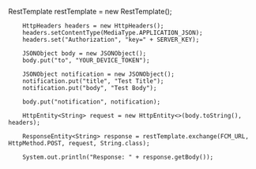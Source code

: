  RestTemplate restTemplate = new RestTemplate();

        HttpHeaders headers = new HttpHeaders();
        headers.setContentType(MediaType.APPLICATION_JSON);
        headers.set("Authorization", "key=" + SERVER_KEY);

        JSONObject body = new JSONObject();
        body.put("to", "YOUR_DEVICE_TOKEN");

        JSONObject notification = new JSONObject();
        notification.put("title", "Test Title");
        notification.put("body", "Test Body");

        body.put("notification", notification);

        HttpEntity<String> request = new HttpEntity<>(body.toString(), headers);

        ResponseEntity<String> response = restTemplate.exchange(FCM_URL, HttpMethod.POST, request, String.class);

        System.out.println("Response: " + response.getBody());
